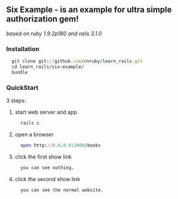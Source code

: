 ## Six Example - is an example for ultra simple authorization gem!

_based on ruby 1.9.2p180 and rails 3.1.0_

### Installation

```ruby
  git clone git://github.com/cnruby/learn_rails.git
  cd learn_rails/six-example/
  bundle
```


### QuickStart

3 steps:

1. start web server and app

    ```ruby
      rails s
    ```

2. open a browser

    ```ruby
	  open http://0.0.0.0:3000/books
    ```

3. click the first show link

    ```ruby
      you can see nothing.
    ```

4. click the second show link

    ```ruby
      you can see the normal website.
    ```
